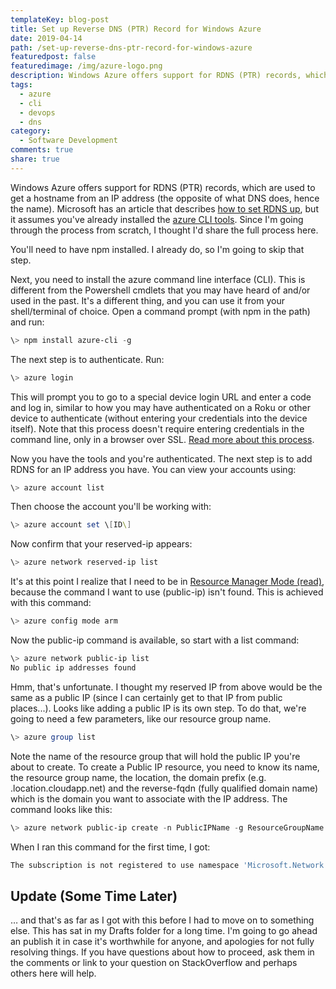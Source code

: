 ```yaml
---
templateKey: blog-post
title: Set up Reverse DNS (PTR) Record for Windows Azure
date: 2019-04-14
path: /set-up-reverse-dns-ptr-record-for-windows-azure
featuredpost: false
featuredimage: /img/azure-logo.png
description: Windows Azure offers support for RDNS (PTR) records, which are used to get a hostname from an IP address (the opposite of what DNS does, hence the name). Microsoft has an article that describes how to set RDNS up, but it assumes you've already installed the azure CLI tools. Since I'm going through the process from scratch, I thought I'd share the full process here.
tags:
  - azure
  - cli
  - devops
  - dns
category:
  - Software Development
comments: true
share: true
---
```


Windows Azure offers support for RDNS (PTR) records, which are used to get a hostname from an IP address (the opposite of what DNS does, hence the name). Microsoft has an article that describes [how to set RDNS up](https://azure.microsoft.com/en-us/documentation/articles/dns-reverse-dns-record-operations-cli/), but it assumes you've already installed the [azure CLI tools](https://azure.microsoft.com/en-us/documentation/articles/xplat-cli-install/). Since I'm going through the process from scratch, I thought I'd share the full process here.

You'll need to have npm installed. I already do, so I'm going to skip that step.

Next, you need to install the azure command line interface (CLI). This is different from the Powershell cmdlets that you may have heard of and/or used in the past. It's a different thing, and you can use it from your shell/terminal of choice. Open a command prompt (with npm in the path) and run:

```powershell
\> npm install azure-cli -g
```

The next step is to authenticate. Run:

```powershell
\> azure login
```

This will prompt you to go to a special device login URL and enter a code and log in, similar to how you may have authenticated on a Roku or other device to authenticate (without entering your credentials into the device itself). Note that this process doesn't require entering credentials in the command line, only in a browser over SSL. [Read more about this process](https://azure.microsoft.com/en-us/documentation/articles/xplat-cli-connect/).

Now you have the tools and you're authenticated. The next step is to add RDNS for an IP address you have. You can view your accounts using:

```powershell
\> azure account list
```

Then choose the account you'll be working with:

```powershell
\> azure account set \[ID\]
```

Now confirm that your reserved-ip appears:

```powershell
\> azure network reserved-ip list
```

It's at this point I realize that I need to be in [Resource Manager Mode (read)](https://azure.microsoft.com/en-us/documentation/articles/xplat-cli-azure-resource-manager/), because the command I want to use (public-ip) isn't found. This is achieved with this command:

```powershell
\> azure config mode arm
```

Now the public-ip command is available, so start with a list command:

```powershell
\> azure network public-ip list
No public ip addresses found
```

Hmm, that's unfortunate. I thought my reserved IP from above would be the same as a public IP (since I can certainly get to that IP from public places...). Looks like adding a public IP is its own step. To do that, we're going to need a few parameters, like our resource group name.

```powershell
\> azure group list
```

Note the name of the resource group that will hold the public IP you're about to create. To create a Public IP resource, you need to know its name, the resource group name, the location, the domain prefix (e.g. <domain prefix>.location.cloudapp.net) and the reverse-fqdn (fully qualified domain name) which is the domain you want to associate with the IP address. The command looks like this:

```powershell
\> azure network public-ip create -n PublicIPName -g ResourceGroupName -l eastus -d domainprefix -s subscriptionID -f foo.contoso.com.
```

When I ran this command for the first time, I got:

```powershell
The subscription is not registered to use namespace 'Microsoft.Network'.
```

## Update (Some Time Later)

… and that's as far as I got with this before I had to move on to something else. This has sat in my Drafts folder for a long time. I'm going to go ahead an publish it in case it's worthwhile for anyone, and apologies for not fully resolving things. If you have questions about how to proceed, ask them in the comments or link to your question on StackOverflow and perhaps others here will help.
